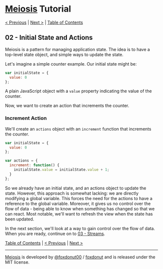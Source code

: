 # [Meiosis](https://meiosis.js.org) Tutorial

[< Previous](01-introduction.html) |
[Next >](03-streams.html) |
[Table of Contents](toc.html)

## 02 - Initial State and Actions

Meiosis is a pattern for managing application state. The idea is to have a top-level state
object, and simple ways to update the state.

Let's imagine a simple counter example. Our initial state might be:

```js
var initialState = {
  value: 0
};
```

A plain JavaScript object with a `value` property indicating the value of the counter.

Now, we want to create an action that increments the counter.

### Increment Action

We'll create an `actions` object with an `increment` function that increments the counter.

```javascript
var initialState = {
  value: 0
};

var actions = {
  increment: function() {
    initialState.value = initialState.value + 1;
  }
};
```

So we already have an initial state, and an actions object to update the state. However, this
approach is somewhat lacking: we are directly modifying a global variable. This forces the need
for the actions to have a reference to the global variable. Moreover, it gives us no control over
the flow of data - being able to know when something has changed so that we can react. Most
notable, we'll want to refresh the view when the state has been updated.

In the next section, we'll look at a way to gain control over the flow of data. When you are
ready, continue on to [03 - Streams](03-streams.html).

[Table of Contents](toc.html) |
[< Previous](01-introduction.html) |
[Next >](03-streams.html)

-----

[Meiosis](https://meiosis.js.org) is developed by [@foxdonut00](http://twitter.com/foxdonut00) / [foxdonut](https://github.com/foxdonut) and is released under the MIT license.
